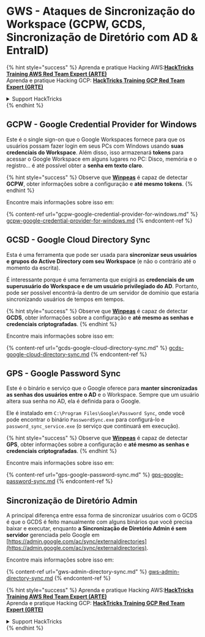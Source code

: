 # GWS - Ataques de Sincronização do Workspace (GCPW, GCDS, Sincronização de Diretório com AD & EntraID)

{% hint style="success" %}
Aprenda e pratique Hacking AWS:<img src="../../../.gitbook/assets/image (1).png" alt="" data-size="line">[**HackTricks Training AWS Red Team Expert (ARTE)**](https://training.hacktricks.xyz/courses/arte)<img src="../../../.gitbook/assets/image (1).png" alt="" data-size="line">\
Aprenda e pratique Hacking GCP: <img src="../../../.gitbook/assets/image (2).png" alt="" data-size="line">[**HackTricks Training GCP Red Team Expert (GRTE)**<img src="../../../.gitbook/assets/image (2).png" alt="" data-size="line">](https://training.hacktricks.xyz/courses/grte)

<details>

<summary>Support HackTricks</summary>

* Confira os [**planos de assinatura**](https://github.com/sponsors/carlospolop)!
* **Junte-se ao** 💬 [**grupo do Discord**](https://discord.gg/hRep4RUj7f) ou ao [**grupo do telegram**](https://t.me/peass) ou **siga**-nos no **Twitter** 🐦 [**@hacktricks\_live**](https://twitter.com/hacktricks\_live)**.**
* **Compartilhe truques de hacking enviando PRs para os repositórios do** [**HackTricks**](https://github.com/carlospolop/hacktricks) e [**HackTricks Cloud**](https://github.com/carlospolop/hacktricks-cloud).

</details>
{% endhint %}

## GCPW - Google Credential Provider for Windows

Este é o single sign-on que o Google Workspaces fornece para que os usuários possam fazer login em seus PCs com Windows usando **suas credenciais do Workspace**. Além disso, isso armazenará **tokens** para acessar o Google Workspace em alguns lugares no PC: Disco, memória e o registro... é até possível obter a **senha em texto claro**.

{% hint style="success" %}
Observe que [**Winpeas**](https://github.com/peass-ng/PEASS-ng/tree/master/winPEAS/winPEASexe) é capaz de detectar **GCPW**, obter informações sobre a configuração e **até mesmo tokens**.
{% endhint %}

Encontre mais informações sobre isso em:

{% content-ref url="gcpw-google-credential-provider-for-windows.md" %}
[gcpw-google-credential-provider-for-windows.md](gcpw-google-credential-provider-for-windows.md)
{% endcontent-ref %}

## GCSD - Google Cloud Directory Sync

Esta é uma ferramenta que pode ser usada para **sincronizar seus usuários e grupos do Active Directory com seu Workspace** (e não o contrário até o momento da escrita).

É interessante porque é uma ferramenta que exigirá as **credenciais de um superusuário do Workspace e de um usuário privilegiado do AD**. Portanto, pode ser possível encontrá-la dentro de um servidor de domínio que estaria sincronizando usuários de tempos em tempos.

{% hint style="success" %}
Observe que [**Winpeas**](https://github.com/peass-ng/PEASS-ng/tree/master/winPEAS/winPEASexe) é capaz de detectar **GCDS**, obter informações sobre a configuração e **até mesmo as senhas e credenciais criptografadas**.
{% endhint %}

Encontre mais informações sobre isso em:

{% content-ref url="gcds-google-cloud-directory-sync.md" %}
[gcds-google-cloud-directory-sync.md](gcds-google-cloud-directory-sync.md)
{% endcontent-ref %}

## GPS - Google Password Sync

Este é o binário e serviço que o Google oferece para **manter sincronizadas as senhas dos usuários entre o AD** e o Workspace. Sempre que um usuário altera sua senha no AD, ela é definida para o Google.

Ele é instalado em `C:\Program Files\Google\Password Sync`, onde você pode encontrar o binário `PasswordSync.exe` para configurá-lo e `password_sync_service.exe` (o serviço que continuará em execução).

{% hint style="success" %}
Observe que [**Winpeas**](https://github.com/peass-ng/PEASS-ng/tree/master/winPEAS/winPEASexe) é capaz de detectar **GPS**, obter informações sobre a configuração e **até mesmo as senhas e credenciais criptografadas**.
{% endhint %}

Encontre mais informações sobre isso em:

{% content-ref url="gps-google-password-sync.md" %}
[gps-google-password-sync.md](gps-google-password-sync.md)
{% endcontent-ref %}

## Sincronização de Diretório Admin

A principal diferença entre essa forma de sincronizar usuários com o GCDS é que o GCDS é feito manualmente com alguns binários que você precisa baixar e executar, enquanto **a Sincronização de Diretório Admin é sem servidor** gerenciada pelo Google em [https://admin.google.com/ac/sync/externaldirectories](https://admin.google.com/ac/sync/externaldirectories).

Encontre mais informações sobre isso em:

{% content-ref url="gws-admin-directory-sync.md" %}
[gws-admin-directory-sync.md](gws-admin-directory-sync.md)
{% endcontent-ref %}

{% hint style="success" %}
Aprenda e pratique Hacking AWS:<img src="../../../.gitbook/assets/image (1).png" alt="" data-size="line">[**HackTricks Training AWS Red Team Expert (ARTE)**](https://training.hacktricks.xyz/courses/arte)<img src="../../../.gitbook/assets/image (1).png" alt="" data-size="line">\
Aprenda e pratique Hacking GCP: <img src="../../../.gitbook/assets/image (2).png" alt="" data-size="line">[**HackTricks Training GCP Red Team Expert (GRTE)**<img src="../../../.gitbook/assets/image (2).png" alt="" data-size="line">](https://training.hacktricks.xyz/courses/grte)

<details>

<summary>Support HackTricks</summary>

* Confira os [**planos de assinatura**](https://github.com/sponsors/carlospolop)!
* **Junte-se ao** 💬 [**grupo do Discord**](https://discord.gg/hRep4RUj7f) ou ao [**grupo do telegram**](https://t.me/peass) ou **siga**-nos no **Twitter** 🐦 [**@hacktricks\_live**](https://twitter.com/hacktricks\_live)**.**
* **Compartilhe truques de hacking enviando PRs para os repositórios do** [**HackTricks**](https://github.com/carlospolop/hacktricks) e [**HackTricks Cloud**](https://github.com/carlospolop/hacktricks-cloud).

</details>
{% endhint %}
